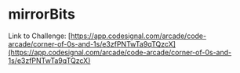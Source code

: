 # mirrorBits

Link to Challenge: [https://app.codesignal.com/arcade/code-arcade/corner-of-0s-and-1s/e3zfPNTwTa9qTQzcX](https://app.codesignal.com/arcade/code-arcade/corner-of-0s-and-1s/e3zfPNTwTa9qTQzcX)